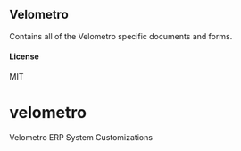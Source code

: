 
## Velometro

Contains all of the Velometro specific documents and forms.

#### License

MIT
# velometro
Velometro ERP System Customizations
